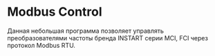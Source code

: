 # Modbus Control
Данная небольшая программа позволяет управлять преобразователями частоты бренда INSTART серии MCI, FCI через протокол Modbus RTU.
